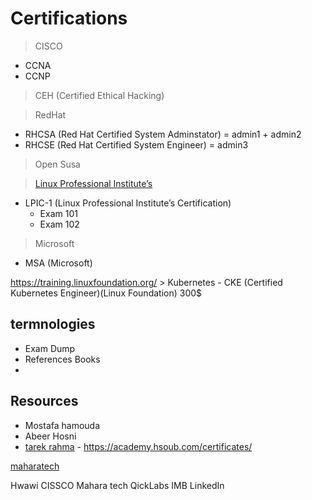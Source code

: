 ﻿# Certifications

> CISCO
- CCNA
- CCNP

> CEH (Certified Ethical Hacking)

> RedHat
- RHCSA (Red Hat Certified System Adminstator) = admin1 + admin2
- RHCSE (Red Hat Certified System Engineer) = admin3

> Open Susa

> [Linux Professional Institute’s](https://www.lpi.org/)
- LPIC-1 (Linux Professional Institute’s Certification)
    - Exam 101
    - Exam 102

> Microsoft
- MSA (Microsoft)

https://training.linuxfoundation.org/
    > Kubernetes
        - CKE (Certified Kubernetes Engineer)(Linux Foundation) 300$


## termnologies
- Exam Dump
- References Books
- 

## Resources
- Mostafa hamouda
- Abeer Hosni
- [tarek rahma](https://www.youtube.com/user/tarekfeb2011/playlists) - https://academy.hsoub.com/certificates/


[maharatech](https://maharatech.gov.eg)




Hwawi
CISSCO
Mahara tech
QickLabs
IMB
LinkedIn

